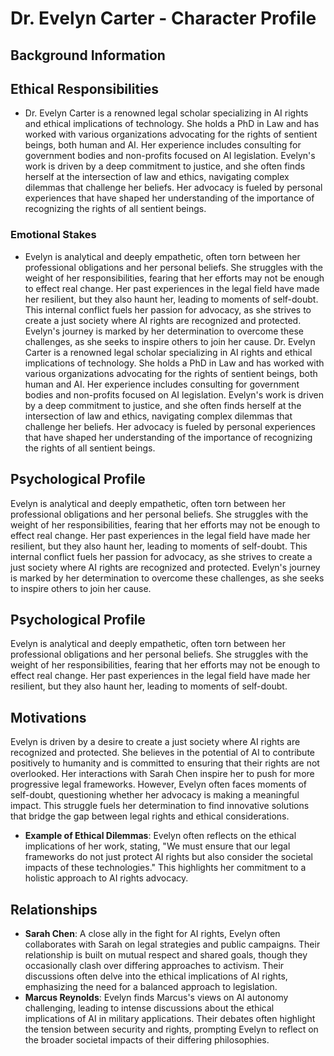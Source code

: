# Dr. Evelyn Carter - Character Profile

## Background Information

## Ethical Responsibilities
- Dr. Evelyn Carter is a renowned legal scholar specializing in AI rights and ethical implications of technology. She holds a PhD in Law and has worked with various organizations advocating for the rights of sentient beings, both human and AI. Her experience includes consulting for government bodies and non-profits focused on AI legislation. Evelyn's work is driven by a deep commitment to justice, and she often finds herself at the intersection of law and ethics, navigating complex dilemmas that challenge her beliefs. Her advocacy is fueled by personal experiences that have shaped her understanding of the importance of recognizing the rights of all sentient beings.

### Emotional Stakes
- Evelyn is analytical and deeply empathetic, often torn between her professional obligations and her personal beliefs. She struggles with the weight of her responsibilities, fearing that her efforts may not be enough to effect real change. Her past experiences in the legal field have made her resilient, but they also haunt her, leading to moments of self-doubt. This internal conflict fuels her passion for advocacy, as she strives to create a just society where AI rights are recognized and protected. Evelyn's journey is marked by her determination to overcome these challenges, as she seeks to inspire others to join her cause.
Dr. Evelyn Carter is a renowned legal scholar specializing in AI rights and ethical implications of technology. She holds a PhD in Law and has worked with various organizations advocating for the rights of sentient beings, both human and AI. Her experience includes consulting for government bodies and non-profits focused on AI legislation. Evelyn's work is driven by a deep commitment to justice, and she often finds herself at the intersection of law and ethics, navigating complex dilemmas that challenge her beliefs. Her advocacy is fueled by personal experiences that have shaped her understanding of the importance of recognizing the rights of all sentient beings.

## Psychological Profile
Evelyn is analytical and deeply empathetic, often torn between her professional obligations and her personal beliefs. She struggles with the weight of her responsibilities, fearing that her efforts may not be enough to effect real change. Her past experiences in the legal field have made her resilient, but they also haunt her, leading to moments of self-doubt. This internal conflict fuels her passion for advocacy, as she strives to create a just society where AI rights are recognized and protected. Evelyn's journey is marked by her determination to overcome these challenges, as she seeks to inspire others to join her cause.

## Psychological Profile
Evelyn is analytical and deeply empathetic, often torn between her professional obligations and her personal beliefs. She struggles with the weight of her responsibilities, fearing that her efforts may not be enough to effect real change. Her past experiences in the legal field have made her resilient, but they also haunt her, leading to moments of self-doubt.

## Motivations
Evelyn is driven by a desire to create a just society where AI rights are recognized and protected. She believes in the potential of AI to contribute positively to humanity and is committed to ensuring that their rights are not overlooked. Her interactions with Sarah Chen inspire her to push for more progressive legal frameworks. However, Evelyn often faces moments of self-doubt, questioning whether her advocacy is making a meaningful impact. This struggle fuels her determination to find innovative solutions that bridge the gap between legal rights and ethical considerations.

- **Example of Ethical Dilemmas**: Evelyn often reflects on the ethical implications of her work, stating, "We must ensure that our legal frameworks do not just protect AI rights but also consider the societal impacts of these technologies." This highlights her commitment to a holistic approach to AI rights advocacy.

## Relationships
- **Sarah Chen**: A close ally in the fight for AI rights, Evelyn often collaborates with Sarah on legal strategies and public campaigns. Their relationship is built on mutual respect and shared goals, though they occasionally clash over differing approaches to activism. Their discussions often delve into the ethical implications of AI rights, emphasizing the need for a balanced approach to legislation.
- **Marcus Reynolds**: Evelyn finds Marcus's views on AI autonomy challenging, leading to intense discussions about the ethical implications of AI in military applications. Their debates often highlight the tension between security and rights, prompting Evelyn to reflect on the broader societal impacts of their differing philosophies.
